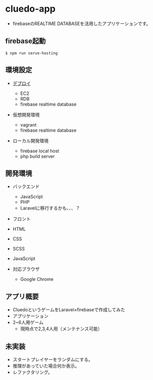 # cluedo-app

- firebaseのREALTIME DATABASEを活用したアプリケーションです。

## firebase起動
`$ npm run serve-hosting `

## 環境設定

- [デプロイ](https://oga-game.web.app/)
  - EC2
  - RDB
  - firebase realtime database

- 仮想開発環境
  - vagrant
  - firebase realtime database

- ローカル開発環境
  - firebase local host
  - php build server

## 開発環境

- バックエンド
  - JavaScript
  - PHP
  - Laravelに移行するかも、、、？

- フロント
 - HTML
 - CSS
 - SCSS
 - JavaScript

- 対応ブラウザ
  - Google Chrome

## アプリ概要

- CluedoというゲームをLaravel×firebaseで作成してみた
- アプリケーション
- 2~6人用ゲーム
  - 現時点で2,3,4人用（メンテナンス可能）

## 未実装
- スタートプレイヤーをランダムにする。
- 推理があっていた場合何か表示。
- レファクタリング。
